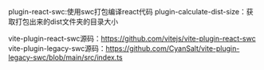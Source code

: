 plugin-react-swc:使用swc打包编译react代码
plugin-calculate-dist-size：获取打包出来的dist文件夹的目录大小


vite-plugin-react-swc源码：https://github.com/vitejs/vite-plugin-react-swc
vite-plugin-legacy-swc源码：https://github.com/CyanSalt/vite-plugin-legacy-swc/blob/main/src/index.ts